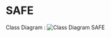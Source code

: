 # SAFE

Class Diagram :
![Class Diagram SAFE](https://user-images.githubusercontent.com/79202858/115720702-83bd0180-a3a7-11eb-858d-45f543e58a4a.png)
